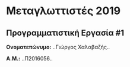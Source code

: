 # Μεταγλωττιστές 2019
## Προγραμματιστική Εργασία #1

**Ονοματεπώνυμο:** ..Γιώργος Χαλαβαζής..

**Α.Μ.:** ..Π2016056..


